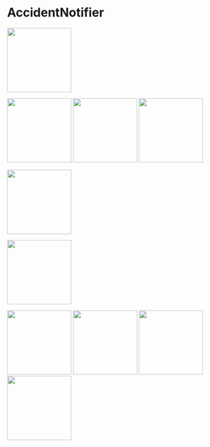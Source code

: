 # AccidentNotifier

<p float="left">
  <img src="https://github.com/itsarpitr/AccidentNotifier/blob/master/images/photo_2021-07-04_08-17-02%20-%20Copy%20(2).jpg
" width="150" />
  
  <img src="https://github.com/itsarpitr/AccidentNotifier/blob/master/images/photo_2021-07-04_08-17-06%20-%20Copy%20(2).jpg
" width="150" />
  <img src="https://github.com/itsarpitr/AccidentNotifier/blob/master/images/photo_2021-07-04_08-17-09%20-%20Copy.jpg
" width="150" />
  <img src="https://github.com/itsarpitr/AccidentNotifier/blob/master/images/photo_2021-07-04_08-17-17%20-%20Copy.jpg
" width="150" />
  
  <img src="https://github.com/itsarpitr/AccidentNotifier/blob/master/images/photo_2021-07-04_08-17-20%20-%20Copy.jpg
" width="150" />
  
  <img src="https://github.com/itsarpitr/AccidentNotifier/blob/master/images/photo_2021-07-04_08-17-24%20-%20Copy.jpg
" width="150" />
  
  <img src="https://github.com/itsarpitr/AccidentNotifier/blob/master/images/photo_2021-07-04_08-17-24%20-%20Copy.jpg
" width="150" />
  <img src="https://github.com/itsarpitr/AccidentNotifier/blob/master/images/photo_2021-07-04_08-17-29%20-%20Copy.jpg
" width="150" />
    <img src="https://github.com/itsarpitr/AccidentNotifier/blob/master/images/photo_2021-07-04_08-17-33%20-%20Copy.jpg
" width="150" />
    <img src="https://github.com/itsarpitr/AccidentNotifier/blob/master/images/photo_2021-07-04_08-17-35.jpg" width="150" />
  
</p>
